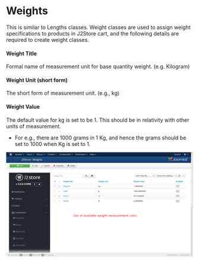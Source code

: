 # Weights

This is similar to Lengths classes. Weight classes are used to assign weight specifications to products in J2Store cart, and the following details are required to create weight classes.

#### Weight Title
Formal name of measurement unit for base quantity weight. (e.g. Kilogram)

#### Weight Unit (short form)
The short form of measurement unit. (e.g., kg)

#### Weight Value
The default value for kg is set to be 1. This should be in relativity with other units of measurement.
* For e.g., there are 1000 grams in 1 Kg, and hence the grams should be set to 1000 when Kg is set to 1.

![Weight List](weight_list.png) 
